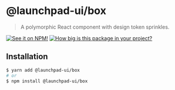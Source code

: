 # @launchpad-ui/box

> A polymorphic React component with design token sprinkles.

[![See it on NPM!](https://img.shields.io/npm/v/@launchpad-ui/box?style=for-the-badge)](https://www.npmjs.com/package/@launchpad-ui/box)
[![How big is this package in your project?](https://img.shields.io/bundlephobia/minzip/@launchpad-ui/box?style=for-the-badge)](https://bundlephobia.com/result?p=@launchpad-ui/box)

## Installation

```sh
$ yarn add @launchpad-ui/box
# or
$ npm install @launchpad-ui/box
```
